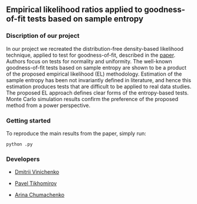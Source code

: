 ## Empirical likelihood ratios applied to goodness-of-fit tests based on sample entropy

### Discription of our project 

In our project we recreated the distribution-free density-based likelihood technique, applied to test for goodness-of-fit, described in the [paper](https://doi.org/10.1016/j.csda.2009.09.025). 
Authors  focus on tests for normality and uniformity. 
The well-known goodness-of-fit tests based on sample entropy are shown to be a product of the proposed empirical likelihood (EL) methodology. 
Estimation of the sample entropy has been not invariantly defined in literature, and hence this estimation produces tests that are difficult to be applied to real data studies. 
The proposed EL approach defines clear forms of the entropy-based tests. 
Monte Carlo simulation results confirm the preference of the proposed method from a power perspective. 

### Getting started

To reproduce the main results from the paper, simply run:

```
python .py
```


### Developers

- [Dmitrii Vinichenko](https://github.com/dimitryvinichenko)

- [Pavel Tikhomirov](https://github.com/ocenandor)

- [Arina Chumachenko](https://github.com/arina-chumachenko)
